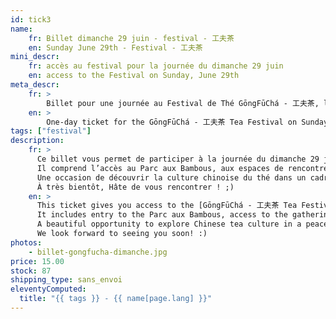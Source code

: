 ```yaml
---
id: tick3
name:
    fr: Billet dimanche 29 juin - festival - 工夫茶
    en: Sunday June 29th - Festival - 工夫茶
mini_descr:
    fr: accès au festival pour la journée du dimanche 29 juin
    en: access to the Festival on Sunday, June 29th
meta_descr:
    fr: >
        Billet pour une journée au Festival de Thé GōngFūChá - 工夫茶, le dimanche 29 juin. Donne accès au parc, aux animations, aux personnes exposantes et aux intervenantes.
    en: >
        One-day ticket for the GōngFūChá - 工夫茶 Tea Festival on Sunday, June 29th. Includes access to the park, activities, exhibitors and guest presenters.
tags: ["festival"]
description: 
    fr: >
      Ce billet vous permet de participer à la journée du dimanche 29 juin au [festival GōngFūChá - 工夫茶](https://festival.gongfucha.fr).  
      Il comprend l’accès au Parc aux Bambous, aux espaces de rencontres, aux concerts, démonstrations et ateliers (en libre accès), ainsi qu’aux personnes exposantes et intervenantes.<!--more-->  
      Une occasion de découvrir la culture chinoise du thé dans un cadre exceptionnel et apaisant.  
      À très bientôt, Hâte de vous rencontrer ! ;)
    en: >
      This ticket gives you access to the [GōngFūChá - 工夫茶 Tea Festival](https://festival.gongfucha.fr) on Sunday, June 29th.  
      It includes entry to the Parc aux Bambous, access to the gathering spaces, concerts, open-access workshops and performances, as well as to the exhibitors and guest presenters.<!--more-->  
      A beautiful opportunity to explore Chinese tea culture in a peaceful and inspiring setting.  
      We look forward to seeing you soon! :)
photos:
    - billet-gongfucha-dimanche.jpg
price: 15.00
stock: 87
shipping_type: sans_envoi
eleventyComputed:
  title: "{{ tags }} - {{ name[page.lang] }}"
---
```

